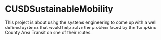 # CUSDSustainableMobility
This project is about using the systems engineering to come up with a well defined systems that would help solve the problem faced by the Tompkins County Area Transit on one of their routes.
